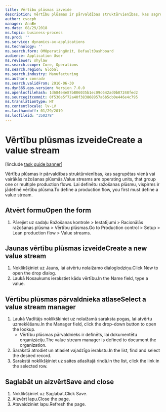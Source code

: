 ```yaml
---
title: Vērtību plūsmas izveide
description: Vērtību plūsmas ir pārvaldības struktūrvienības, kas sagrupētas vienā vai vairākās ražošanas plūsmās.
author: cvocph
manager: AnnBe
ms.date: 08/29/2018
ms.topic: business-process
ms.prod: ''
ms.service: dynamics-ax-applications
ms.technology: ''
ms.search.form: OMOperatingUnit, DefaultDashboard
audience: Application User
ms.reviewer: shylaw
ms.search.scope: Core, Operations
ms.search.region: Global
ms.search.industry: Manufacturing
ms.author: conradv
ms.search.validFrom: 2016-06-30
ms.dyn365.ops.version: Version 7.0.0
ms.openlocfilehash: 1d684e4e87b806035b1ec09c642ad0b07248fed2
ms.sourcegitcommit: 0f530e5f72a40f383868957a6b5cb0e446e4c795
ms.translationtype: HT
ms.contentlocale: lv-LV
ms.lasthandoff: 01/29/2019
ms.locfileid: "350278"
---
```

# <a name="create-a-value-stream"></a><span data-ttu-id="bf298-103">Vērtību plūsmas izveide</span><span class="sxs-lookup"><span data-stu-id="bf298-103">Create a value stream</span></span>

[!include [task guide banner](../../includes/task-guide-banner.md)]

<span data-ttu-id="bf298-104">Vērtību plūsmas ir pārvaldības struktūrvienības, kas sagrupētas vienā vai vairākās ražošanas plūsmās.</span><span class="sxs-lookup"><span data-stu-id="bf298-104">Value streams are operating units, that group one or multiple production flows.</span></span> <span data-ttu-id="bf298-105">Lai definētu ražošanas plūsmu, vispirms ir jādefinē vērtību plūsma.</span><span class="sxs-lookup"><span data-stu-id="bf298-105">To define a production flow, you first must define a value stream.</span></span>


## <a name="open-the-form"></a><span data-ttu-id="bf298-106">Atvērt formu</span><span class="sxs-lookup"><span data-stu-id="bf298-106">Open the form</span></span>
1. <span data-ttu-id="bf298-107">Pārejiet uz sadaļu Ražošanas kontrole > Iestatījumi > Racionālās ražošanas plūsma > Vērtību plūsmas.</span><span class="sxs-lookup"><span data-stu-id="bf298-107">Go to Production control > Setup > Lean production flow > Value streams.</span></span>

## <a name="create-a-new-value-stream"></a><span data-ttu-id="bf298-108">Jaunas vērtību plūsmas izveide</span><span class="sxs-lookup"><span data-stu-id="bf298-108">Create a new value stream</span></span>
1. <span data-ttu-id="bf298-109">Noklikšķiniet uz Jauns, lai atvērtu nolaižamo dialoglodziņu.</span><span class="sxs-lookup"><span data-stu-id="bf298-109">Click New to open the drop dialog.</span></span>
2. <span data-ttu-id="bf298-110">Laukā Nosaukums ierakstiet kādu vērtību.</span><span class="sxs-lookup"><span data-stu-id="bf298-110">In the Name field, type a value.</span></span>

## <a name="select-a-value-stream-manager"></a><span data-ttu-id="bf298-111">Vērtību plūsmas pārvaldnieka atlase</span><span class="sxs-lookup"><span data-stu-id="bf298-111">Select a value stream manager</span></span>
1. <span data-ttu-id="bf298-112">Laukā Vadītājs noklikšķiniet uz nolaižamā saraksta pogas, lai atvērtu uzmeklēšanu.</span><span class="sxs-lookup"><span data-stu-id="bf298-112">In the Manager field, click the drop-down button to open the lookup.</span></span>
    * <span data-ttu-id="bf298-113">Vērtību plūsmas pārvaldnieks ir definēts, lai dokumentētu organizāciju.</span><span class="sxs-lookup"><span data-stu-id="bf298-113">The value stream manager is defined to document the organization.</span></span>  
2. <span data-ttu-id="bf298-114">Sarakstā atrodiet un atlasiet vajadzīgo ierakstu.</span><span class="sxs-lookup"><span data-stu-id="bf298-114">In the list, find and select the desired record.</span></span>
3. <span data-ttu-id="bf298-115">Sarakstā noklikšķiniet uz saites atlasītajā rindā.</span><span class="sxs-lookup"><span data-stu-id="bf298-115">In the list, click the link in the selected row.</span></span>

## <a name="save-and-close"></a><span data-ttu-id="bf298-116">Saglabāt un aizvērt</span><span class="sxs-lookup"><span data-stu-id="bf298-116">Save and close</span></span>
1. <span data-ttu-id="bf298-117">Noklikšķiniet uz Saglabāt.</span><span class="sxs-lookup"><span data-stu-id="bf298-117">Click Save.</span></span>
2. <span data-ttu-id="bf298-118">Aizvērt lapu.</span><span class="sxs-lookup"><span data-stu-id="bf298-118">Close the page.</span></span>
3. <span data-ttu-id="bf298-119">Atsvaidziniet lapu.</span><span class="sxs-lookup"><span data-stu-id="bf298-119">Refresh the page.</span></span>

